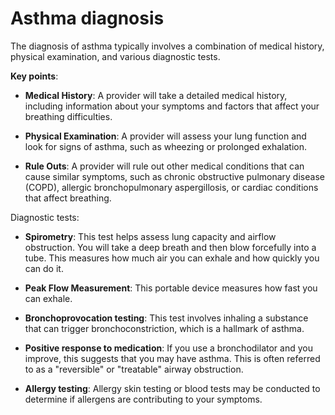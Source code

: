 # Asthma diagnosis

The diagnosis of asthma typically involves a combination of medical history, physical examination, and various diagnostic tests.

**Key points**:

* **Medical History**: A provider will take a detailed medical history, including information about your symptoms and factors that affect your breathing difficulties.

* **Physical Examination**: A provider will assess your lung function and look for signs of asthma, such as wheezing or prolonged exhalation.

* **Rule Outs**: A provider will rule out other medical conditions that can cause similar symptoms, such as chronic obstructive pulmonary disease (COPD), allergic bronchopulmonary aspergillosis, or cardiac conditions that affect breathing.

Diagnostic tests:

* **Spirometry**: This test helps assess lung capacity and airflow obstruction. You will take a deep breath and then blow forcefully into a tube. This measures how much air you can exhale and how quickly you can do it.

* **Peak Flow Measurement**: This portable device measures how fast you can exhale.

* **Bronchoprovocation testing**: This test involves inhaling a substance that can trigger bronchoconstriction, which is a hallmark of asthma.

* **Positive response to medication**: If you use a bronchodilator and you improve, this suggests that you may have asthma. This is often referred to as a "reversible" or "treatable" airway obstruction.

* **Allergy testing**: Allergy skin testing or blood tests may be conducted to determine if allergens are contributing to your symptoms.
